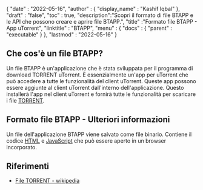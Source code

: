 {
  "date" : "2022-05-16",
  "author" : {
    "display_name" : "Kashif Iqbal"
},
  "draft" : "false",
  "toc" : true,
  "description":"Scopri il formato di file BTAPP e le API che possono creare e aprire file BTAPP.",
  "title" :"Formato file BTAPP - App uTorrent",
  "linktitle" : "BTAPP",
  "menu" : {
    "docs" : {
      "parent" : "executable"
}
},
  "lastmod" : "2022-05-16"
}

## Che cos'è un file BTAPP?

Un file BTAPP è un'applicazione che è stata sviluppata per il programma di download TORRENT uTorrent. È essenzialmente un'app per uTorrent che può accedere a tutte le funzionalità del client uTorrent. Queste app possono essere aggiunte al client uTorrent dall'interno dell'applicazione. Questo installerà l'app nel client uTorrent e fornirà tutte le funzionalità per scaricare i file [TORRENT](/it/misc/torrent/).

## Formato file BTAPP - Ulteriori informazioni

Un file dell'applicazione BTAPP viene salvato come file binario. Contiene il codice [HTML](/it/web/html/) e [JavaScript](/it/web/js/) che può essere aperto in un browser incorporato.

## Riferimenti

* [File TORRENT - wikipedia](https://en.wikipedia.org/wiki/Torrent_file)

